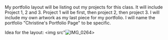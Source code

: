 My portfolio layout will be listing out my projects for this class. 
It will include Project 1, 2 and 3. Project 1 will be first, then project 2, then project 3. I will include my own artwork as my last piece for my portfolio.
I will name the portfolio "Christine's Portfolio Page" to be specific.

Idea for the layout:
<img src"![IMG_0264](https://user-images.githubusercontent.com/97540755/165859778-4e12475f-ef79-4802-9398-54cfb0fda9b1.JPG)>
